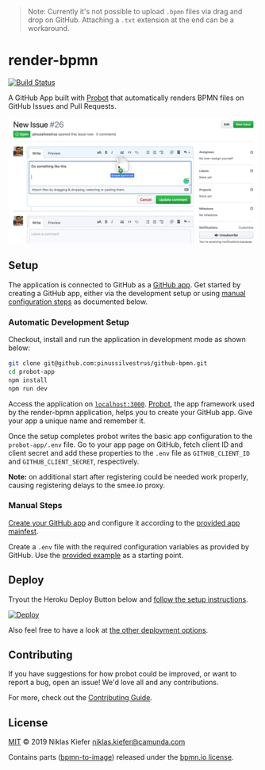 > Note: Currently it's not possible to upload `.bpmn` files via drag and drop on GitHub. Attaching a `.txt` extension at the end can be a workaround.

# render-bpmn

[![Build Status](https://travis-ci.org/pinussilvestrus/github-bpmn.svg?branch=master)](https://travis-ci.org/pinussilvestrus/github-bpmn)

A GitHub App built with [Probot](https://github.com/probot/probot) that automatically renders BPMN files on GitHub Issues and Pull Requests. 

![](../resources/screencast-2.gif)

## Setup

The application is connected to GitHub as a [GitHub app](https://developer.github.com/apps/). Get started by creating a GitHub app, either via the development setup or using [manual configuration steps](#manual-steps) as documented below.


### Automatic Development Setup

Checkout, install and run the application in development mode as shown below:

```bash
git clone git@github.com:pinussilvestrus/github-bpmn.git
cd probot-app
npm install
npm run dev
```

Access the application on [`localhost:3000`](http://localhost:3000). [Probot](https://probot.github.io/), the app framework used by the render-bpmn application, helps you to create your GitHub app. Give your app a unique name and remember it.

Once the setup completes probot writes the basic app configuration to the `probot-app/.env` file. Go to your app page on GitHub, fetch client ID and client secret and add these properties to the `.env` file as `GITHUB_CLIENT_ID` and `GITHUB_CLIENT_SECRET`, respectively.

__Note:__ on additional start after registering could be needed work properly, causing registering delays to the smee.io proxy.

### Manual Steps

[Create your GitHub app](https://github.com/settings/apps/new) and configure it according to the [provided app mainfest](../probot-app/app.yml).

Create a `.env` file with the required configuration variables as provided by GitHub. Use the [provided example](../probot-app/.env.example) as a starting point.

## Deploy

Tryout the Heroku Deploy Button below and [follow the setup instructions](https://probot.github.io/docs/deployment/#heroku).

[![Deploy](https://www.herokucdn.com/deploy/button.svg)](https://heroku.com/deploy?template=https://github.com/pinussilvestrus/github-bpmn)

Also feel free to have a look at [the other deployment options](https://probot.github.io/docs/deployment/).


## Contributing

If you have suggestions for how probot could be improved, or want to report a bug, open an issue! We'd love all and any contributions.

For more, check out the [Contributing Guide](CONTRIBUTING.md).

## License

[MIT](LICENSE) © 2019 Niklas Kiefer <niklas.kiefer@camunda.com>

Contains parts ([bpmn-to-image](https://github.com/bpmn-io/bpmn-to-image)) released under the [bpmn.io license](http://bpmn.io/license).
